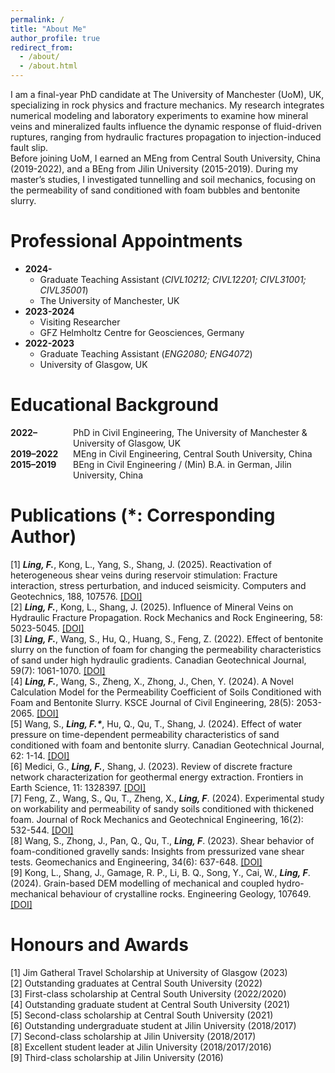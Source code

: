 ```yaml
---
permalink: /
title: "About Me"
author_profile: true
redirect_from: 
  - /about/
  - /about.html
---
```


I am a final-year PhD candidate at <a href="https://www.manchester.ac.uk/" style="text-decoration: none;" target="_blank">The University of Manchester (UoM)</a>, UK, specializing in rock physics and fracture mechanics. My research integrates numerical modeling and laboratory experiments to examine how mineral veins and mineralized faults influence the dynamic response of fluid-driven ruptures, ranging from hydraulic fractures propagation to injection-induced fault slip.   
Before joining UoM, I earned an MEng from <a href="https://en.wikipedia.org/wiki/Central_South_University" style="text-decoration: none;" target="_blank">Central South University</a>, China (2019-2022), and a BEng from <a href="https://en.wikipedia.org/wiki/Jilin University" style="text-decoration: none;" target="_blank">Jilin University</a> (2015-2019). During my master’s studies, I investigated tunnelling and soil mechanics, focusing on the permeability of sand conditioned with foam bubbles and bentonite slurry.

Professional Appointments 
======
* **2024-**   
  * Graduate Teaching Assistant (_CIVL10212; CIVL12201; CIVL31001; CIVL35001_)  
  * The University of Manchester, UK  
* **2023-2024**       
  * Visiting Researcher  
  * GFZ Helmholtz Centre for Geosciences, Germany  
* **2022-2023**     
  * Graduate Teaching Assistant (_ENG2080; ENG4072_)  
  * University of Glasgow, UK  

Educational Background  
======
<div style="display: flex; align-items: baseline;">
  <div style="min-width: 100px; font-weight: bold;">2022–</div>
  <div>PhD in Civil Engineering, The University of Manchester & University of Glasgow, UK</div>
</div>
<div style="display: flex; align-items: baseline;">
  <div style="min-width: 100px; font-weight: bold;">2019–2022</div>
  <div>MEng in Civil Engineering, Central South University, China</div>
</div>
<div style="display: flex; align-items: baseline; margin-bottom: 20px;">
  <div style="min-width: 100px; font-weight: bold;">2015–2019</div>
  <div>BEng in Civil Engineering / (Min) B.A. in German, Jilin University, China</div>
</div>

Publications (*: Corresponding Author) 
======
[1]	___Ling, F.___, Kong, L., Yang, S., Shang, J. (2025). Reactivation of heterogeneous shear veins during reservoir stimulation: Fracture interaction, stress perturbation, and induced seismicity. Computers and Geotechnics, 188, 107576. <a href="https://www.sciencedirect.com/science/article/pii/S0266352X25005257" target="_blank">[DOI]</a>   
[2]	___Ling, F.___, Kong, L., Shang, J. (2025). Influence of Mineral Veins on Hydraulic Fracture Propagation. Rock Mechanics and Rock Engineering, 58: 5023-5045. <a href="https://link.springer.com/article/10.1007/s00603-025-04402-1" target="_blank">[DOI]</a>   
[3]	___Ling, F.___, Wang, S., Hu, Q., Huang, S., Feng, Z. (2022). Effect of bentonite slurry on the function of foam for changing the permeability characteristics of sand under high hydraulic gradients. Canadian Geotechnical Journal, 59(7): 1061-1070. <a href="https://cdnsciencepub.com/doi/10.1139/cgj-2021-0196" target="_blank">[DOI]</a>          
[4]	___Ling, F.___, Wang, S., Zheng, X., Zhong, J., Chen, Y. (2024). A Novel Calculation Model for the Permeability Coefficient of Soils Conditioned with Foam and Bentonite Slurry. KSCE Journal of Civil Engineering, 28(5): 2053-2065. <a href="https://link.springer.com/article/10.1007/s12205-024-2017-0" target="_blank">[DOI]</a>    
[5]	Wang, S., ___Ling, F.*___, Hu, Q., Qu, T., Shang, J. (2024). Effect of water pressure on time-dependent permeability characteristics of sand conditioned with foam and bentonite slurry. Canadian Geotechnical Journal, 62: 1-14. <a href="https://cdnsciencepub.com/doi/10.1139/cgj-2023-0497" target="_blank">[DOI]</a>        
[6]	Medici, G., ___Ling, F.___, Shang, J. (2023). Review of discrete fracture network characterization for geothermal energy extraction. Frontiers in Earth Science, 11: 1328397. <a href="https://www.frontiersin.org/journals/earth-science/articles/10.3389/feart.2023.1328397/full" target="_blank">[DOI]</a>         
[7]	Feng, Z., Wang, S., Qu, T., Zheng, X., ___Ling, F___. (2024). Experimental study on workability and permeability of sandy soils conditioned with thickened foam. Journal of Rock Mechanics and Geotechnical Engineering, 16(2): 532-544. <a href="https://www.sciencedirect.com/science/article/pii/S1674775523002147" target="_blank">[DOI]</a>         
[8]	Wang, S., Zhong, J., Pan, Q., Qu, T., ___Ling, F___. (2023). Shear behavior of foam-conditioned gravelly sands: Insights from pressurized vane shear tests. Geomechanics and Engineering, 34(6): 637-648.  <a href="https://www.techno-press.org/content/?page=article&journal=gae&volume=34&num=6&ordernum=4" target="_blank">[DOI]</a>           
[9]	Kong, L., Shang, J., Gamage, R. P., Li, B. Q., Song, Y., Cai, W., ___Ling, F___. (2024). Grain-based DEM modelling of mechanical and coupled hydro-mechanical behaviour of crystalline rocks. Engineering Geology, 107649.   <a href="https://www.sciencedirect.com/science/article/pii/S0013795224002497" target="_blank">[DOI]</a>       

Honours and Awards   
======
[1]  Jim Gatheral Travel Scholarship at University of Glasgow (2023)     
[2]  Outstanding graduates at Central South University (2022)     
[3]  First-class scholarship at Central South University (2022/2020)  
[4]  Outstanding graduate student at Central South University (2021)     
[5]  Second-class scholarship at Central South University (2021)        
[6]  Outstanding undergraduate student at Jilin University (2018/2017)     
[7]  Second-class scholarship at Jilin University (2018/2017)     
[8]  Excellent student leader at Jilin University (2018/2017/2016)    
[9] Third-class scholarship at Jilin University (2016)    
